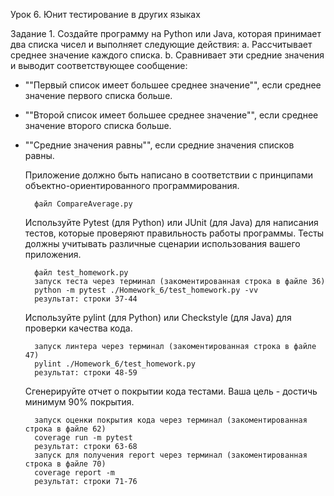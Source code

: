 Урок 6. Юнит тестирование в других языках

Задание 1. Создайте программу на Python или Java, которая принимает два списка чисел и выполняет следующие действия:
a. Рассчитывает среднее значение каждого списка.
b. Сравнивает эти средние значения и выводит соответствующее сообщение:
- ""Первый список имеет большее среднее значение"", если среднее значение первого списка больше.
- ""Второй список имеет большее среднее значение"", если среднее значение второго списка больше.
- ""Средние значения равны"", если средние значения списков равны.

    Приложение должно быть написано в соответствии с принципами объектно-ориентированного программирования.

        файл CompareAverage.py

    Используйте Pytest (для Python) или JUnit (для Java) для написания тестов, которые проверяют правильность работы программы. Тесты должны учитывать различные сценарии использования вашего приложения.

        файл test_homework.py
        запуск теста через терминал (закоментированная строка в файле 36)
        python -m pytest ./Homework_6/test_homework.py -vv
        результат: строки 37-44

    Используйте pylint (для Python) или Checkstyle (для Java) для проверки качества кода.

        запуск линтера через терминал (закоментированная строка в файле 47)
        pylint ./Homework_6/test_homework.py
        результат: строки 48-59

    Сгенерируйте отчет о покрытии кода тестами. Ваша цель - достичь минимум 90% покрытия.

        запуск оценки покрытия кода через терминал (закоментированная строка в файле 62)
        coverage run -m pytest
        результат: строки 63-68
        запуск для получения report через терминал (закоментированная строка в файле 70)
        coverage report -m
        результат: строки 71-76

